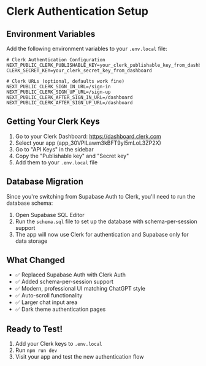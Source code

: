 # Clerk Authentication Setup

## Environment Variables

Add the following environment variables to your `.env.local` file:

```env
# Clerk Authentication Configuration
NEXT_PUBLIC_CLERK_PUBLISHABLE_KEY=your_clerk_publishable_key_from_dashboard
CLERK_SECRET_KEY=your_clerk_secret_key_from_dashboard

# Clerk URLs (optional, defaults work fine)
NEXT_PUBLIC_CLERK_SIGN_IN_URL=/sign-in
NEXT_PUBLIC_CLERK_SIGN_UP_URL=/sign-up
NEXT_PUBLIC_CLERK_AFTER_SIGN_IN_URL=/dashboard
NEXT_PUBLIC_CLERK_AFTER_SIGN_UP_URL=/dashboard
```

## Getting Your Clerk Keys

1. Go to your Clerk Dashboard: https://dashboard.clerk.com
2. Select your app (app_30VPILawm3kBFT9yl5mLoL3ZP2X)
3. Go to "API Keys" in the sidebar
4. Copy the "Publishable key" and "Secret key"
5. Add them to your `.env.local` file

## Database Migration

Since you're switching from Supabase Auth to Clerk, you'll need to run the database schema:

1. Open Supabase SQL Editor
2. Run the `schema.sql` file to set up the database with schema-per-session support
3. The app will now use Clerk for authentication and Supabase only for data storage

## What Changed

- ✅ Replaced Supabase Auth with Clerk Auth
- ✅ Added schema-per-session support
- ✅ Modern, professional UI matching ChatGPT style
- ✅ Auto-scroll functionality
- ✅ Larger chat input area
- ✅ Dark theme authentication pages

## Ready to Test!

1. Add your Clerk keys to `.env.local`
2. Run `npm run dev`
3. Visit your app and test the new authentication flow 